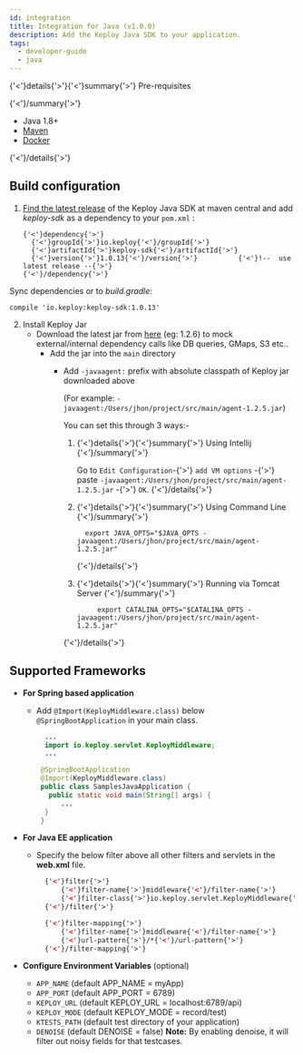 ```yaml
---
id: integration
title: Integration for Java (v1.0.0)
description: Add the Keploy Java SDK to your application.
tags:
  - developer-guide
  - java
---
```


{'<'}details{'>'}{'<'}summary{'>'}
Pre-requisites

{'<'}/summary{'>'}

- Java 1.8+
- [Maven](https://maven.apache.org/)
- [Docker](https://www.docker.com/)

{'<'}/details{'>'}

## Build configuration

1.  [Find the latest release](https://search.maven.org/artifact/io.keploy/keploy-sdk) of the Keploy Java SDK at maven
    central and add _keploy-sdk_ as a dependency to your `pom.xml` :

        {'<'}dependency{'>'}
          {'<'}groupId{'>'}io.keploy{'<'}/groupId{'>'}
          {'<'}artifactId{'>'}keploy-sdk{'<'}/artifactId{'>'}
          {'<'}version{'>'}1.0.13{'<'}/version{'>'}          {'<'}!--  use latest release --{'>'}
        {'<'}/dependency{'>'}

Sync dependencies or to _build.gradle_:

    compile 'io.keploy:keploy-sdk:1.0.13'

2. Install Keploy Jar
   - Download the latest jar from [here](https://search.maven.org/artifact/io.keploy/keploy-sdk/1.2.6/jar) (eg: 1.2.6) to mock external/internal dependency calls like DB queries, GMaps, S3 etc..
     - Add the jar into the `main` directory
       - Add `-javaagent:` prefix with absolute classpath of Keploy jar downloaded above

         (For example: `-javaagent:/Users/jhon/project/src/main/agent-1.2.5.jar`)

         You can set this through 3 ways:-
         1. {'<'}details{'>'}{'<'}summary{'>'}
            Using Intellij
            {'<'}/summary{'>'}

            Go to `Edit Configuration`-{'>'} `add VM options` -{'>'} paste `-javaagent:/Users/jhon/project/src/main/agent-1.2.5.jar` -{'>'} `OK`.
            {'<'}/details{'>'}

         2. {'<'}details{'>'}{'<'}summary{'>'}
            Using Command Line
            {'<'}/summary{'>'}

            ```
              export JAVA_OPTS="$JAVA_OPTS -javaagent:/Users/jhon/project/src/main/agent-1.2.5.jar"
            ```

            {'<'}/details{'>'}

         3. {'<'}details{'>'}{'<'}summary{'>'}
            Running via Tomcat Server
            {'<'}/summary{'>'}

            ```
                 export CATALINA_OPTS="$CATALINA_OPTS -javaagent:/Users/jhon/project/src/main/agent-1.2.5.jar"
            ```

         {'<'}/details{'>'}

## Supported Frameworks

- **For Spring based application**
  - Add `@Import(KeployMiddleware.class)` below `@SpringBootApplication` in your main class.

    ```java
      ...
      import io.keploy.servlet.KeployMiddleware;
      ...

     @SpringBootApplication
     @Import(KeployMiddleware.class)
     public class SamplesJavaApplication {
       public static void main(String[] args) {
          ...
      }
     }
    ```

- **For Java EE application**
  - Specify the below filter above all other filters and servlets in the **web.xml** file.

    ```xml
      {'<'}filter{'>'}
          {'<'}filter-name{'>'}middleware{'<'}/filter-name{'>'}
          {'<'}filter-class{'>'}io.keploy.servlet.KeployMiddleware{'<'}/filter-class{'>'}
      {'<'}/filter{'>'}

      {'<'}filter-mapping{'>'}
          {'<'}filter-name{'>'}middleware{'<'}/filter-name{'>'}
          {'<'}url-pattern{'>'}/*{'<'}/url-pattern{'>'}
      {'<'}/filter-mapping{'>'}
    ```

- **Configure Environment Variables** (optional)
  - `APP_NAME` (default APP_NAME = myApp)
  - `APP_PORT` (default APP_PORT = 6789)
  - `KEPLOY_URL` (default KEPLOY_URL = localhost:6789/api)
  - `KEPLOY_MODE` (default KEPLOY_MODE = record/test)
  - `KTESTS_PATH` (default test directory of your application)
  - `DENOISE` (default DENOISE = false)
    **Note:** By enabling denoise, it will filter out noisy fields for that testcases.
